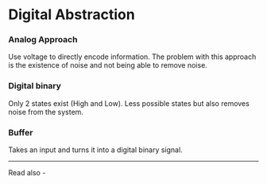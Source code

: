 # Digital Abstraction

### Analog Approach
Use voltage to directly encode information. The problem with this approach is the existence of noise and not being able to remove noise.

### Digital binary
Only 2 states exist (High and Low). Less possible states but also removes noise from the system.

### Buffer
Takes an input and turns it into a digital binary signal.



---
Read also - 